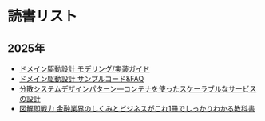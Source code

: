# 読書リスト
## 2025年

- [ドメイン駆動設計 モデリング/実装ガイド](https://booth.pm/ja/items/1835632)
- [ドメイン駆動設計 サンプルコード&FAQ](https://booth.pm/ja/items/3363104)
- [分散システムデザインパターン―コンテナを使ったスケーラブルなサービスの設計](https://www.oreilly.co.jp//books/9784873118758/)
- [図解即戦力 金融業界のしくみとビジネスがこれ1冊でしっかりわかる教科書](https://direct.gihyo.jp/view/item/000000003081)
